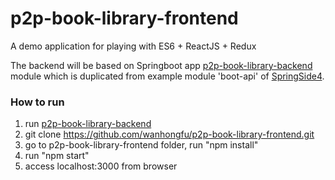 # p2p-book-library-frontend

A demo application for playing with ES6 + ReactJS + Redux

The backend will be based on Springboot app [p2p-book-library-backend](https://github.com/wanhongfu/p2p-book-library-backend) module which is duplicated from example module 'boot-api' of [SpringSide4](https://github.com/springside/springside4).

### How to run

1. run [p2p-book-library-backend](https://github.com/wanhongfu/p2p-book-library-backend.git)
2. git clone https://github.com/wanhongfu/p2p-book-library-frontend.git
3. go to p2p-book-library-frontend folder, run "npm install"
4. run "npm start"
5. access localhost:3000 from browser